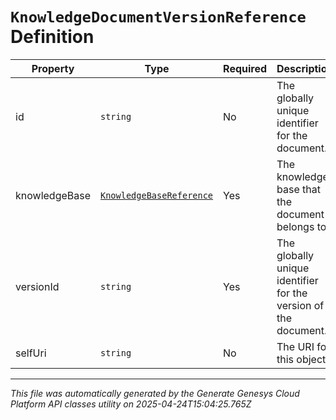 # `KnowledgeDocumentVersionReference` Definition

| Property | Type | Required | Description |
|----------|------|----------|-------------|
| id | `string` | No | The globally unique identifier for the document. |
| knowledgeBase | [`KnowledgeBaseReference`](knowledgebasereference-definition.md) | Yes | The knowledge base that the document belongs to. |
| versionId | `string` | Yes | The globally unique identifier for the version of the document. |
| selfUri | `string` | No | The URI for this object |

---

*This file was automatically generated by the Generate Genesys Cloud Platform API classes utility on 2025-04-24T15:04:25.765Z*